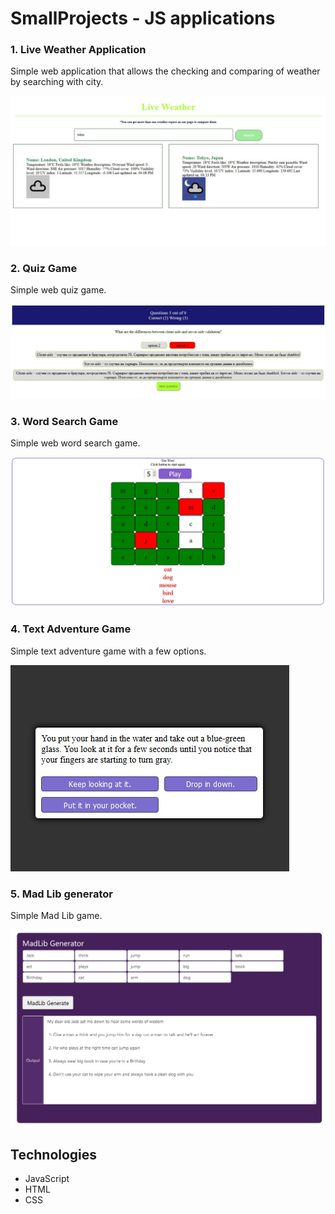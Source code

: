 # SmallProjects - JS applications

### 1. Live Weather Application
Simple web application that allows the checking and comparing of weather by searching with city.

![](https://github.com/VeronikaIvancheva/SmallProjects/blob/main/JS%20Apps/WeatherApp/weatherApp.jpg)

### 2. Quiz Game
Simple web quiz game.

![](https://github.com/VeronikaIvancheva/SmallProjects/blob/main/JS%20Apps/QuizApp/QuizGame.jpg)

### 3. Word Search Game
Simple web word search game.

![](https://github.com/VeronikaIvancheva/SmallProjects/blob/main/JS%20Apps/WordSearch/WordSearch.jpg)

### 4. Text Adventure Game
Simple text adventure game with a few options.

![](https://github.com/VeronikaIvancheva/SmallProjects/blob/main/JS%20Apps/TextAdventure/TextAdventure.jpg)

### 5. Mad Lib generator
Simple Mad Lib game.

![](https://github.com/VeronikaIvancheva/SmallProjects/blob/main/JS%20Apps/MadLibs/MadLibs.jpg)

## Technologies
* JavaScript
* HTML
* CSS
